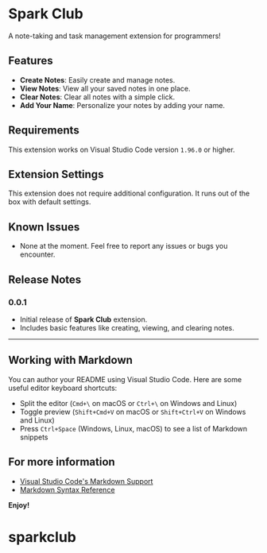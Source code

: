 # Spark Club

A note-taking and task management extension for programmers!

## Features

- **Create Notes**: Easily create and manage notes.
- **View Notes**: View all your saved notes in one place.
- **Clear Notes**: Clear all notes with a simple click.
- **Add Your Name**: Personalize your notes by adding your name.

## Requirements

This extension works on Visual Studio Code version `1.96.0` or higher.

## Extension Settings

This extension does not require additional configuration. It runs out of the box with default settings.

## Known Issues

- None at the moment. Feel free to report any issues or bugs you encounter.

## Release Notes

### 0.0.1

- Initial release of **Spark Club** extension.
- Includes basic features like creating, viewing, and clearing notes.

---

## Working with Markdown

You can author your README using Visual Studio Code.  Here are some useful editor keyboard shortcuts:

* Split the editor (`Cmd+\` on macOS or `Ctrl+\` on Windows and Linux)
* Toggle preview (`Shift+Cmd+V` on macOS or `Shift+Ctrl+V` on Windows and Linux)
* Press `Ctrl+Space` (Windows, Linux, macOS) to see a list of Markdown snippets

## For more information

* [Visual Studio Code's Markdown Support](http://code.visualstudio.com/docs/languages/markdown)
* [Markdown Syntax Reference](https://help.github.com/articles/markdown-basics/)

**Enjoy!**
# sparkclub

